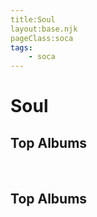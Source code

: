 ```yaml
---
title:Soul
layout:base.njk
pageClass:soca
tags:
    - soca
---
```


<h1 class="subgenre-title"> Soul<!-- sub genre name--></h1>

<p class="summary"> <!-- subgenre summary--></p>

<!-- top album and artist section-->

<section class="top">
<h2>Top Albums</h2>
<div class="albums">
<img src="" alt="">
<img src="" alt="">
<img src="" alt="">
<img src="" alt="">
<img src="" alt="">
</div>
</section>

<section class="top">
<h2>Top Albums</h2>
<div class="artist">
<img src="" alt="">
<img src="" alt="">
<img src="" alt="">
<img src="" alt="">
<img src="" alt="">
</div>
</section>

<!-- suggestion section, still figuring out how to format this using the bubble diagram from the wireframe-->